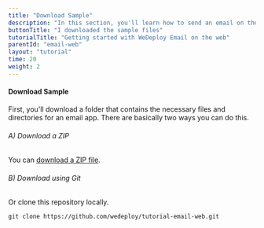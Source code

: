 ```yaml
---
title: "Download Sample"
description: "In this section, you'll learn how to send an email on the web using the WeDeploy API Client."
buttonTitle: "I downloaded the sample files"
tutorialTitle: "Getting started with WeDeploy Email on the web"
parentId: "email-web"
layout: "tutorial"
time: 20
weight: 2
---
```


#### Download Sample

First, you'll download a folder that contains the necessary files and directories for an email app. There are basically two ways you can do this.

###### A) Download a ZIP

You can [download a ZIP file](https://github.com/wedeploy/tutorial-email-web/archive/master.zip).

###### B) Download using Git

Or clone this repository locally.

```xml
git clone https://github.com/wedeploy/tutorial-email-web.git
```

